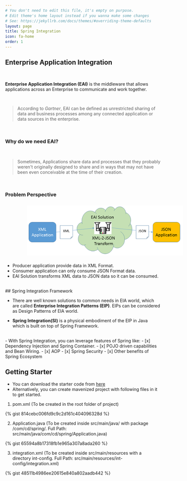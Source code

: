 ```yaml
---
# You don't need to edit this file, it's empty on purpose.
# Edit theme's home layout instead if you wanna make some changes
# See: https://jekyllrb.com/docs/themes/#overriding-theme-defaults
layout: page
title: Spring Integration
icon: fa-home
order: 1
---
```


## Enterprise Application Integration

<br>
<p>
<strong>Enterprise Application Integration (EAI)</strong> is the middleware that allows applications across an Enterprise to communicate and work together.
</p>
<br>
<blockquote>
  <p>According to <em>Gartner</em>, EAI can be defined as unrestricted sharing of data and business processes among any connected application or data sources in the enterprise.
</p>
</blockquote>
<br>

  
### Why do we need EAI?
<br>
<blockquote>
  <p>Sometimes, Applications share data and processes that they probably weren't originally designed to share and in ways that may not have been even conceivable at the time of their creation.
</p>
</blockquote>
<br>

### Problem Perspective
<img src="./imgs/Picture1.png" style="display: block; padding: 2% 0% 2% 14%;"/>

- Producer application provide data in XML Format.
- Consumer application can only consume JSON Format data.
- EAI Solution transforms XML data to JSON data so it can be consumed.
  
<br>  
## Spring Integration Framework
  
<br>
  
- There are well known solutions to common needs in EIA world, which are called **Enterprise Integration Patterns (EIP)**. EIPs can be considered as Design Patterns of EIA world.

- **Spring Integration(SI)** is a physical embodiment of the EIP in Java which is built on top of Spring Framework.

<br>
- With Spring Integration, you can leverage features of Spring like:
	- [x] Dependency Injection and Spring Container.
	- [x] POJO driven capabilities and Bean Wiring.
	- [x] AOP
	- [x] Spring Security
	- [x] Other benefits of Spring Ecosystem
   	
<br>

## Getting Starter

- You can download the starter code from <a href="https://github.com/cignextraining/si-starter/archive/master.zip">here</a>
- Alternatively, you can create mavenized project with following files in it to get started.

1. pom.xml (To be created in the root folder of project)

{% gist 814cebc006fd9c9c2d161c404096328d %}

2. Application.java (To be created inside src/main/java/ with package /com/cd/spring/. Full Path: src/main/java/com/cd/spring/Application.java)

{% gist 65594a8b17318fb1e965a307a8ada260 %}

3. integration.xml (To be created inside src/main/resources with a directory int-config. Full Path: src/main/resources/int-config/integration.xml)

{% gist 48511b4986ee20615e840a802aadb442 %}